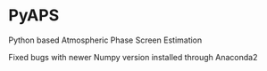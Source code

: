 # PyAPS
Python based Atmospheric Phase Screen Estimation

Fixed bugs with newer Numpy version installed through Anaconda2
